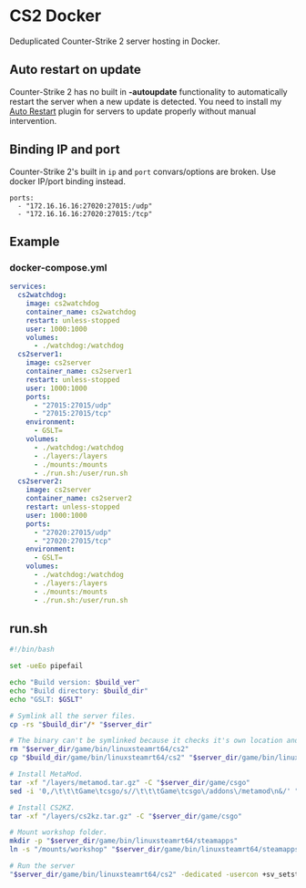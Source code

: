 # CS2 Docker

Deduplicated Counter-Strike 2 server hosting in Docker.  

## Auto restart on update

Counter-Strike 2 has no built in **-autoupdate** functionality to automatically restart the server when a new update is detected. 
You need to install my [Auto Restart](https://github.com/Szwagi/cs2docker-autorestart/) plugin for servers to update properly without manual intervention.

## Binding IP and port

Counter-Strike 2's built in `ip` and `port` convars/options are broken. Use docker IP/port binding instead.

```
ports:
  - "172.16.16.16:27020:27015:/udp"
  - "172.16.16.16:27020:27015:/tcp"
```

## Example

### docker-compose.yml

```yml
services:
  cs2watchdog:
    image: cs2watchdog
    container_name: cs2watchdog
    restart: unless-stopped
    user: 1000:1000
    volumes:
      - ./watchdog:/watchdog
  cs2server1:
    image: cs2server
    container_name: cs2server1
    restart: unless-stopped
    user: 1000:1000
    ports:
      - "27015:27015/udp"
      - "27015:27015/tcp"
    environment:
      - GSLT=
    volumes:
      - ./watchdog:/watchdog
      - ./layers:/layers
      - ./mounts:/mounts
      - ./run.sh:/user/run.sh
  cs2server2:
    image: cs2server
    container_name: cs2server2
    restart: unless-stopped
    user: 1000:1000
    ports:
      - "27020:27015/udp"
      - "27020:27015/tcp"
    environment:
      - GSLT=
    volumes:
      - ./watchdog:/watchdog
      - ./layers:/layers
      - ./mounts:/mounts
      - ./run.sh:/user/run.sh
```

## run.&#8203;sh

```bash
#!/bin/bash

set -ueEo pipefail

echo "Build version: $build_ver"
echo "Build directory: $build_dir"
echo "GSLT: $GSLT"

# Symlink all the server files.
cp -rs "$build_dir"/* "$server_dir"

# The binary can't be symlinked because it checks it's own location and sets CWD based on that.
rm "$server_dir/game/bin/linuxsteamrt64/cs2"
cp "$build_dir/game/bin/linuxsteamrt64/cs2" "$server_dir/game/bin/linuxsteamrt64/cs2"

# Install MetaMod.
tar -xf "/layers/metamod.tar.gz" -C "$server_dir/game/csgo"
sed -i '0,/\t\t\tGame\tcsgo/s//\t\t\tGame\tcsgo\/addons\/metamod\n&/' "$server_dir/game/csgo/gameinfo.gi"

# Install CS2KZ.
tar -xf "/layers/cs2kz.tar.gz" -C "$server_dir/game/csgo"

# Mount workshop folder.
mkdir -p "$server_dir/game/bin/linuxsteamrt64/steamapps"
ln -s "/mounts/workshop" "$server_dir/game/bin/linuxsteamrt64/steamapps/workshop"

# Run the server
"$server_dir/game/bin/linuxsteamrt64/cs2" -dedicated -usercon +sv_setsteamaccount "$GSLT" +map de_dust2 +host_workshop_map 3070194623
```

